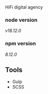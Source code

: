 HiFi digital agency

### node version 
*v18.12.0*

### npm version
*8.12.0*

## Tools

- Gulp
- SCSS